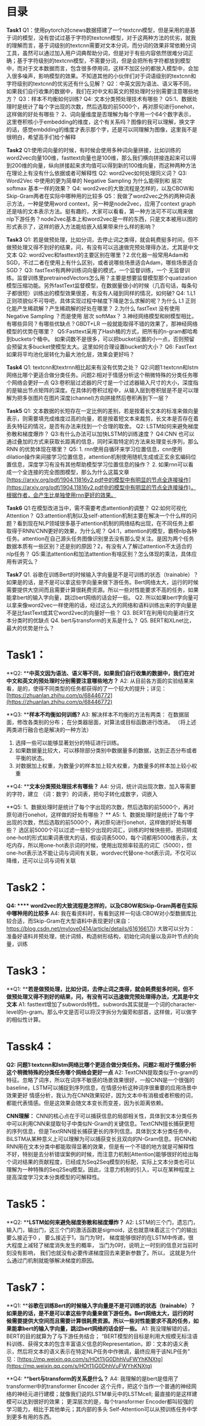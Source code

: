 
# 目录
**Task1**
Q1：使用pytorch对cnews数据搭建了一个textcnn模型，但是采用的是基于词的模型，没有尝试过基于字符的textcnn模型，对于这两种方法的优劣，就我的理解而言，基于词级别的textcnn需要对文本分词，而分词的效果非常依赖分词工具，虽然可以通过加入用户词典帮助分词，但是对于有些内容依然很难分词正确；基于字符级别的textcnn模型，不需要分词，但是会把所有字符都放到模型中，而对于文本数据而言，包含很多停用词，这样不加区分的都放入模型中，会加入很多噪声，影响模型的效果。不知道其他的小伙伴们对于词语级别的textcnn和字符级别的textcnn的优劣还有什么见解？
Q2：中英文因为语法、语义等不同，如果我们自行收集的数据中，我们在对中文和英文的预处理时分别需要注意哪些地方？
Q3：样本不均衡如何训练?
Q4:  文本分类预处理技术有哪些？
Q5:1、数据处理时是统计了每个字出现的次数，然后选取的前5000个，再对原句进行onehot，这样做的好处有哪些？ 2、词向量维度是否理解为每个字用一个64个数字表示，这里卷积核小于embedding的维度，这个有关系吗？图像的我可以理解，换文字的话，感觉embdding的维度才表示那个字，还是可以同理解为图像，这里我不是很明白，希望高手们给个解释

**Task2**
Q1:使用词向量的时候，有时候会使用多种词向量拼接，比如训练的word2vec向量100维，fasttext向量也是100维，那么我们横向拼接连起来可以得到200维的向量，纵向拼接起来求均值可以得到新的100维向量，而这种两种方法在理论上有没有什么依据或者可解释性
Q2: word2vec如何处理同义词？
Q3: Word2Vec 中使用的更为简单的 Negative Sampling 为什么能得到和 层次softmax 基本一样的效果？
Q4: word2vec的大致流程是怎样的，以及CBOW和Skip-Gram两者在实际中哪种用的比较多
Q5：我做了word2vec之外的两种词表示方法，一种是使用word context，另一种是node2vec，应用了context graph还是啥的文本表示方法。挺有趣的，大家可以看看，第一种方法可不可以用来做nlp下游任务？node2vec基本上和word2vec是一样的东西，只是文本被用以图的形式表示了，这样的嵌入方法能给嵌入结果带来什么样的影响？

**Task3**
Q1: 若是做预处理，比如分词，去停止词之类得，就会耗费挺多时间，但不做预处理又得不到好的结果，问，有没有可以迅速做完预处理得办法，尤其是中文文本
Q2: word2vec和fasttext的主要区别在哪里？2.优化器一般常用Adam和SGD，不过二者在使用上有什么区别，或者说哪些场景适合Adam，哪些场景适合SGD？
Q3: fastText有两种训练词向量的模式，一个监督训练，一个 无监督训练。监督训练里pretrainedVectors怎么用？主要是想要监督模型那个quatization模型压缩功能。另外fastText监督模型，在数据量很小的时候（几百句话，每条句子都很短）训练出的模型效果很差，有没有人碰到同样的情况，如何破?
Q4: 1.L1 正则项貌似不可导吧，具体实现过程中梯度下降是怎么求解的呢？为什么 L1 正则化能产生稀疏解？产生稀疏解的好处在哪里？
2.为什么 fastText 没有使用 Negative Sampling ？而是使用 层次 softMax？
3.神经网络模型和树模型相比，有哪些异同？有哪些优缺点？GBDT+LR 一般就能取得不错的效果了，那神经网络模型的优势在哪里？ 
Q5:Fasttext采用了Hash桶的方式，把所有的n-gram都哈希到buckets个桶中。
如果词数不是很多，可以把bucket设置的小一点，否则预留会预留太多bucket使模型太大。这里如何合理设置bucket的大小？
Q6: FastText如果将平均池化层转化为最大池化层，效果会更好吗？

**Task4**
Q1: textcnn和textrnn相比起来有没有优势之处？
Q2:问题1:textcnn和lstm网络比哪个更适合做分类任务。问题2:相对于情感分析这个稍微特殊的分类任务哪个网络会更好一点
Q3:卷积层过滤器的尺寸是一个过滤器输入尺寸的大小，深度指的是输出节点矩阵的深度。在具体的卷积过程中，从输入层到卷积层是不是可以理解为把多张图片在图片深度(channel)方向拼接然后卷积再到下一层？

**Task5**
Q1: 文本数据的长短存在一定比例的差别，若是按着长文本的标准来做向量表示，则需要填充成维度过高的向量，若是按着短文本来裁剪，长文本是否存在着丢失特征的情况，是否有办法来找到一个合理的取舍。
Q2: LSTM如何来避免梯度弥散和梯度爆炸？
Q3:有什么办法可以加快LSTM的训练速度？
Q4:CNN 也可以通过叠加的方式来获取长距离的信息，同时采取特定的方法来处理变长序列，那么 RNN 的优势体现在哪里？
Q5: 1. rnn使用自循环来学习位置信息，cnn使用dilation操作来间接学习位置信息，attention机制使用随机生成或正玄余玄编码位置信息，深度学习有没有其他帮助模型学习位置信息的操作？
2. 如果rnn可以看成一个全连接的完全图图模型，那么为什么这篇文章[https://arxiv.org/pdf/1904.11816v2.pdf中的模型中有明显的节点全连接操作](https://arxiv.org/pdf/1904.11816v2.pdf中的模型中有明显的节点全连接操作)，根据作者，会产生比单独使用rnn更好的效果。

**Task6**
Q1:在模型改进当中，需不需要考虑attention的调整？
Q2:如何可视化Attention？
Q3:attention机制以及self-attention机制主要在解决一个什么样的问题？看到现在NLP领域很多基于attention机制的网络结构出现，在不同任务上都取得于RNN/CNN更好的效果，为什么呢？
Q4:1，attention的模型，霸榜nlp各种任务。attention在自己源头任务图像识别里去没有那么受关注。是因为两个任务数据本质有一些区别？还是别的原因？2，有没有人了解过attention不太适合的nlp任务？
Q5:乘法attention和加法attention有啥区别？怎么体现的乘法，具体应用有讲究么？

**Task7**
Q1. 谷歌在训练Bert的时候输入字向量是不是可训练的状态（trainable）？如果是的话，是不是可以拿这些字向量来做下游任务。Bert网络太大，运行的时候需要提供大空间而且需要计算很耗费资源。所以一些对性能要求不高的任务，如果能拿bert的输入字向量，跳过bert网络的话会好一些。
Q2. 所以如果bert字向量可以拿来像word2vec一样使用的话，经过这么大的网络和语料训练出来的字向量是不是比fastText或其它word2vec的向量好一些？
Q3. BERT在利用句向量进行文本分类时的优缺点
Q4. bert与transform的关系是什么？
Q5. BERT和XLnet比，最大的优势是什么？

# Task1：
**Q2: ****中英文因为语法、语义等不同，如果我们自行收集的数据中，我们在对中文和英文的预处理时分别需要注意哪些地方？**
A2: 从目前各方面的实验结果来看，是的，使得不同类型的任务都获得的了一个较大的提升；详见：[https://zhuanlan.zhihu.com/p/68446772](https://zhuanlan.zhihu.com/p/68446772)

**Q3: ****样本不均衡如何训练?**
A3: 解决样本不均衡的方法有两类：
在数据层面，修改各类别的分布；
在分类器层面，对算法或目标函数进行改进。
（将上述两类进行融合也是解决的一种方法）
1. 选择一些可以能够显著划分的特征进行训练。
1. 如果数据量比较大，可以移除部分类别中数据量多的数据，达到正态分布或者平衡的状态。
1. 对数据加上权重，为数量少的样本加上较大权重，为数量多的样本加上较小权重

**Q4: ****文本分类预处理技术有哪些？**
A4: 分词，统计词出现次数，加入<start>等需要的字符，建立 （词：数字）的词表，把句子转化成数字，词嵌入

**Q5: 1、数据处理时是统计了每个字出现的次数，然后选取的前5000个，再对原句进行onehot，这样做的好处有哪些？ **
A5: 1、数据处理时是统计了每个字出现的次数，然后选取的前5000个，再对原句进行onehot，这样做的好处有哪些？ 选区前5000个可以过滤一些较少出现的词汇，训练的时候快些把，把词转成one-hot的形式如果词表很大的话，假设词表5000，每个词都用5000维表示，太吃内存，所以用one-hot表示词的时候，使用出现频率较高的词汇（5000），但one-hot表示法不能让词与词间有关联，wordvec代替one-hot表示词，不仅可以降维，还可以让词与词有关联

# Task2：
**Q4: **** word2vec的大致流程是怎样的，以及CBOW和Skip-Gram两者在实际中哪种用的比较多**
A4: 我在看资料时，有看到这样一句话:CBOW对小型数据库比较合适，而Skip-Gram在大型语料中表现更好(来自：[https://blog.csdn.net/mylove0414/article/details/61616617)](https://blog.csdn.net/mylove0414/article/details/61616617))
大致可以分为：准备好语料并预处理，统计词频，构造树形结构，初始化词向量以及非叶节点的向量，训练

# Task3：
**Q1: ****若是做预处理，比如分词，去停止词之类得，就会耗费挺多时间，但不做预处理又得不到好的结果，问，有没有可以迅速做完预处理得办法，尤其是中文文本**
A1: fasttext增加了subwords特性。subwords其实就是一个词的character-level的n-gram。那么中文是否可以将汉字拆分为偏旁和部首，这样做，可以做字的相似性计算。

# Tassk4：
**Q2: 问题1:textcnn和lstm网络比哪个更适合做分类任务。问题2:相对于情感分析这个稍微特殊的分类任务哪个网络会更好一点**
A2: TextCNN提取类似于n-gram的特征。忽略了词序，所以在词序不敏感的场景效果很好，一般CNN是一个很强的baseline，LSTM可以捕捉到序列信息，在情感分析这种词序很重要的应用场景中效果更好
情感分析，我认为在CNN效果较好，因为文本中有消极或者积极的词，都能代表情感。但是这效果会随文本变长而变差，因为长距离依赖。

**CNN理解：**
CNN的核心点在于可以捕获信息的局部相关性，具体到文本分类任务中可以利用CNN来提取句子中类似N-Gram的关键信息。TextCNN擅长捕获更短的序列信息，但是TextRNN擅长捕获更长的序列信息。具体到文本分类任务中，BiLSTM从某种意义上可以理解为可以捕获变长且双向的N-Gram信息。将CNN和RNN用在文本分类中都能取得显著的效果，但是有一个不错的地方就是可解释性不好，特别是去分析错误案例的时候，而注意力机制[Attention]能够很好的给出每个词对结果的贡献程度，已经成为Seq2Seq模型的标配，实际上文本分类也可以理解为一种特殊的Seq2Seq模型。因此，注意力机制的引入，可以在某种程度上提高深度学习文本分类模型的可解释性。

# Task5：
**Q2: ****LSTM如何来避免梯度弥散和梯度爆炸？**
A2: LSTM的三个门，遗忘门，输入门，输出门，这三个门的激活函数是sigmoid，这也就意味着这三个门的输出要么接近于0 ， 要么接近于1，当门为1时， 梯度能够很好的在LSTM中传递，很大程度上减轻了梯度消失发生的概率， 当门为0时，说明上一时刻的信息对当前时刻没有影响， 我们也就没有必要传递梯度回去来更新参数了。所以， 这就是为什么通过门机制就能够解决梯度的原因。

# Task7：
**Q1: ****谷歌在训练Bert的时候输入字向量是不是可训练的状态（trainable）？如果是的话，是不是可以拿这些字向量来做下游任务。Bert网络太大，运行的时候需要提供大空间而且需要计算很耗费资源。所以一些对性能要求不高的任务，如果能拿bert的输入字向量，跳过bert网络的话会好一些。**
A1: 我没理解错的话，BERT的目的就算为了与下游任务结合；
“BERT模型的目标是利用大规模无标注语料训练、获得文本的包含丰富语义信息的Representation，即：文本的语义表示，然后将文本的语义表示在特定NLP任务中作微调，最终应用于该NLP任务” 
见：[https://mp.weixin.qq.com/s/HOt11jG0DhhVuFWYhKNXtg](https://mp.weixin.qq.com/s/HOt11jG0DhhVuFWYhKNXtg)

**Q4: ****bert与transform的关系是什么？**
A4: 我理解的是bert是借用了transformer中的transformer Encoder 这个元件，把这个当作一个普通的神经网络的神经元进行建模；就像我们说的LSTM单元中的LSTMcell;
最直接的是这样建模可以达到很好的效果；
更深层次的是，每个transformer Encoder都叫较强的学习能力，相比于其他单元；其内部的多头 Self-Attention可以从预训练任务中学到更多有用的东西。
